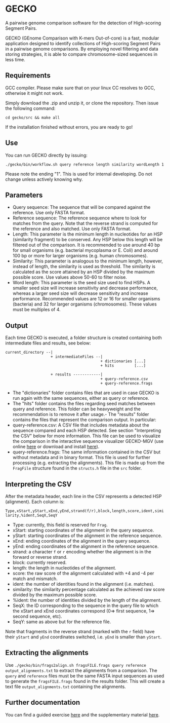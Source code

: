 # GECKO

A pairwise genome comparison software for the detection of High-scoring Segment Pairs.

GECKO (GEnome Comparison with K-mers Out-of-core) is a fast, modular application designed to identify collections of High-scoring Segment Pairs in a pairwise genome comparisons. By employing novel filtering and data storing strategies, it is able to compare chromosome-sized sequences in less time.

## Requirements

GCC compiler. Please make sure that on your linux CC resolves to GCC, otherwise it might not work.

Simply download the .zip and unzip it, or clone the repository.
Then issue the following command:

```cd gecko/src && make all```

If the installation finished without errors, you are ready to go!

## Use

You can run GECKO directly by issuing:

```./gecko/bin/workflow.sh query reference length similarity wordLength 1```

Please note the ending "1". This is used for internal developing. Do not change unless actively knowing why.

## Parameters

- Query sequence: The sequence that will be compared against the reference. Use only FASTA format.
- Reference sequence: The reference sequence where to look for matches from the query. Note that the reverse strand is computed for the reference and also matched. Use only FASTA format.
- Length: This parameter is the minimum length in nucleotides for an HSP (similarity fragment) to be conserved. Any HSP below this length will be filtered out of the comparison. It is recommended to use around 40 bp for small organisms (e.g. bacterial mycoplasma or E. Coli) and around 100 bp or more for larger organisms (e.g. human chromosomes).
- Similarity: This parameter is analogous to the minimum length, however, instead of length, the similarity is used as threshold. The similarity is calculated as the score attained by an HSP divided by the maximum possible score. Use values above 50-60 to filter noise.
- Word length: This parameter is the seed size used to find HSPs. A smaller seed size will increase sensitivity and decrease performance, whereas a larger seed size will decrease sensitivity and increase performance. Recommended values are 12 or 16 for smaller organisms (bacteria) and 32 for larger organisms (chromosomes). These values must be multiples of 4.

## Output

Each time GECKO is executed, a folder structure is created containing both intermediate files and results, see below:

```
current_directory --|
                    + intermediateFiles --|
                                          + dictionaries [...]
                                          + hits         [...]

                    + results ------------|
                                          + query-reference.csv
                                          + query-reference.frags

```

- The "dictionaries" folder contains files that are used in case GECKO is run again with the same sequences, either as query or reference. 
- The "hits" folder contains the files regarding seed matches between query and reference. This folder can be heavyweight and the recommendation is to remove it after usage.- The "results" folder contains the files that represent the comparison output. In particular:
 - query-reference.csv: A CSV file that includes metadata about the sequence compared and each HSP detected. See section "Interpreting the CSV" below for more information. This file can be used to visualize the comparison in the interactive sequence visualizer GECKO-MGV (use online [here](pistacho.ac.uma.es) or download and install [here](https://github.com/estebanpw/docker-geckomgv)). 
 - query-reference.frags: The same information contained in the CSV but without metadata and in binary format. This file is used for further processing (e.g. extracting the alignments). This file is made up from the `FragFile` structure found in the `structs.h` file in the `src` folder.

## Interpreting the CSV

After the metadata header, each line in the CSV represents a detected HSP (alignment). Each column is:

``` Type,xStart,yStart,xEnd,yEnd,strand(f/r),block,length,score,ident,similarity,%ident,SeqX,SeqY ```

- Type:   currently, this field is reserved for `Frag`.
- xStart: starting coordinates of the alignment in the query sequence.
- yStart: starting coordinates of the alignment in the reference sequence.
- xEnd:   ending coordinates of the alignment in the query sequence.
- yEnd:   ending coordinates of the alignment in the reference sequence.
- strand: a character `f` or `r` encoding whether the alignment is in the forward or reverse strand.
- block:  currently reserved.
- length: the length in nucleotides of the alignment.
- score:  the raw score of the alignment calculated with +4 and -4 per match and mismatch.
- ident:  the number of identities found in the alignment (i.e. matches).
- similarity: the similarity percentage calculated as the achieved raw score divided by the maximum possible score.
- %ident:     the number of identities divided by the length of the alignment.
- SeqX:       the ID corresponding to the sequence in the query file to which the xStart and xEnd coordinates correspond (0=> first sequence, 1=> second sequence, etc).
- SeqY:       same as above but for the reference file.

Note that fragments in the reverse strand (marked with the `r` field) have their `yStart` and `yEnd` coordinates switched, i.e. `yEnd` is smaller than `yStart`.

## Extracting the alignments

Use `./gecko/bin/frags2align.sh fragsFILE.frags query reference output_alignments.txt` to extract the alignments from a comparison. The `query` and `reference` files must be the same FASTA input sequences as used to generate the `fragsFILE.frags` found in the results folder. This will create a text file `output_alignments.txt` containing the alignments.

## Further documentation

You can find a guided exercise [here](http://chirimoyo.ac.uma.es/gecko/documents/GuidedExercise-fromGENOMES2Visualization-reduced-v0.2.pdf) and the supplementary material [here](http://chirimoyo.ac.uma.es/gecko/documents/HSPWorkflow-SuppMat-submittedv2.pdf).



